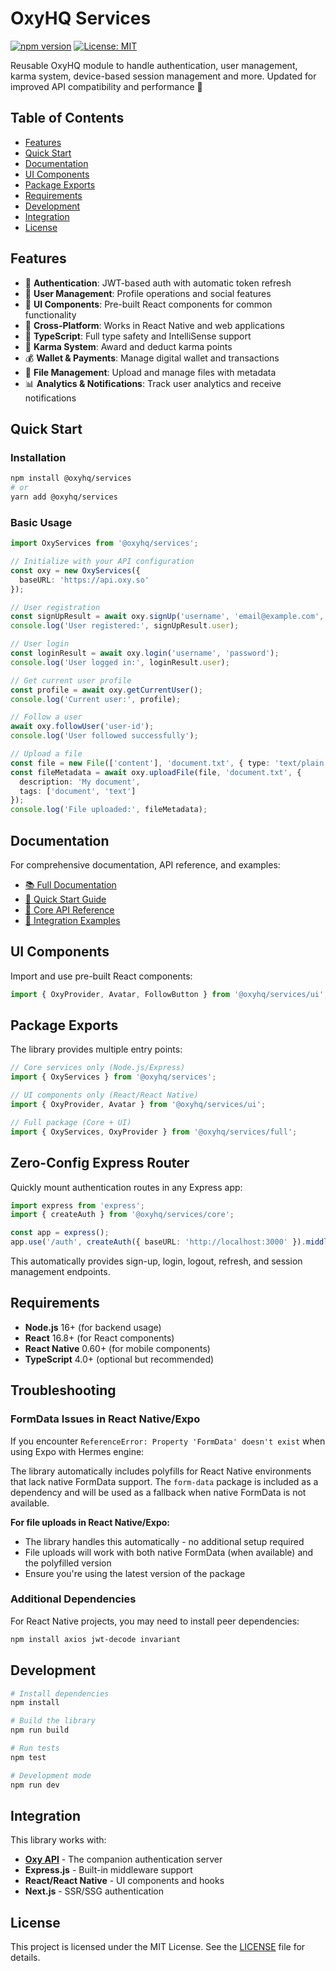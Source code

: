 # OxyHQ Services

[![npm version](https://badge.fury.io/js/%40oxyhq%2Fservices.svg)](https://badge.fury.io/js/%40oxyhq%2Fservices)
[![License: MIT](https://img.shields.io/badge/License-MIT-yellow.svg)](https://opensource.org/licenses/MIT)

Reusable OxyHQ module to handle authentication, user management, karma system, device-based session management and more. Updated for improved API compatibility and performance 🚀

## Table of Contents

- [Features](#features)
- [Quick Start](#quick-start)
- [Documentation](#documentation)
- [UI Components](#ui-components)
- [Package Exports](#package-exports)
- [Requirements](#requirements)
- [Development](#development)
- [Integration](#integration)
- [License](#license)

## Features

- 🔐 **Authentication**: JWT-based auth with automatic token refresh
- 👥 **User Management**: Profile operations and social features
- 🎨 **UI Components**: Pre-built React components for common functionality
- 📱 **Cross-Platform**: Works in React Native and web applications
- 🔧 **TypeScript**: Full type safety and IntelliSense support
- 🎯 **Karma System**: Award and deduct karma points
- 💰 **Wallet & Payments**: Manage digital wallet and transactions
- 📁 **File Management**: Upload and manage files with metadata
- 📊 **Analytics & Notifications**: Track user analytics and receive notifications

## Quick Start

### Installation

```bash
npm install @oxyhq/services
# or
yarn add @oxyhq/services
```

### Basic Usage

```typescript
import OxyServices from '@oxyhq/services';

// Initialize with your API configuration
const oxy = new OxyServices({
  baseURL: 'https://api.oxy.so'
});

// User registration
const signUpResult = await oxy.signUp('username', 'email@example.com', 'password');
console.log('User registered:', signUpResult.user);

// User login
const loginResult = await oxy.login('username', 'password');
console.log('User logged in:', loginResult.user);

// Get current user profile
const profile = await oxy.getCurrentUser();
console.log('Current user:', profile);

// Follow a user
await oxy.followUser('user-id');
console.log('User followed successfully');

// Upload a file
const file = new File(['content'], 'document.txt', { type: 'text/plain' });
const fileMetadata = await oxy.uploadFile(file, 'document.txt', {
  description: 'My document',
  tags: ['document', 'text']
});
console.log('File uploaded:', fileMetadata);
```

## Documentation

For comprehensive documentation, API reference, and examples:

- [📚 Full Documentation](./docs/README.md)
- [🚀 Quick Start Guide](./docs/quick-start.md)
- [🔐 Core API Reference](./docs/core-api.md)
- [💼 Integration Examples](./docs/examples/)

## UI Components

Import and use pre-built React components:

```typescript
import { OxyProvider, Avatar, FollowButton } from '@oxyhq/services/ui';
```

## Package Exports

The library provides multiple entry points:

```typescript
// Core services only (Node.js/Express)
import { OxyServices } from '@oxyhq/services';

// UI components only (React/React Native)
import { OxyProvider, Avatar } from '@oxyhq/services/ui';

// Full package (Core + UI)
import { OxyServices, OxyProvider } from '@oxyhq/services/full';
```

## Zero-Config Express Router

Quickly mount authentication routes in any Express app:

```typescript
import express from 'express';
import { createAuth } from '@oxyhq/services/core';

const app = express();
app.use('/auth', createAuth({ baseURL: 'http://localhost:3000' }).middleware());
```

This automatically provides sign-up, login, logout, refresh, and session management endpoints.

## Requirements

- **Node.js** 16+ (for backend usage)
- **React** 16.8+ (for React components)
- **React Native** 0.60+ (for mobile components)
- **TypeScript** 4.0+ (optional but recommended)

## Troubleshooting

### FormData Issues in React Native/Expo

If you encounter `ReferenceError: Property 'FormData' doesn't exist` when using Expo with Hermes engine:

The library automatically includes polyfills for React Native environments that lack native FormData support. The `form-data` package is included as a dependency and will be used as a fallback when native FormData is not available.

**For file uploads in React Native/Expo:**
- The library handles this automatically - no additional setup required
- File uploads will work with both native FormData (when available) and the polyfilled version
- Ensure you're using the latest version of the package

### Additional Dependencies

For React Native projects, you may need to install peer dependencies:

```bash
npm install axios jwt-decode invariant
```

## Development

```bash
# Install dependencies
npm install

# Build the library
npm run build

# Run tests
npm test

# Development mode
npm run dev
```

## Integration

This library works with:
- **[Oxy API](../oxy-api/)** - The companion authentication server
- **Express.js** - Built-in middleware support
- **React/React Native** - UI components and hooks
- **Next.js** - SSR/SSG authentication

## License

This project is licensed under the MIT License. See the [LICENSE](LICENSE) file for details.
